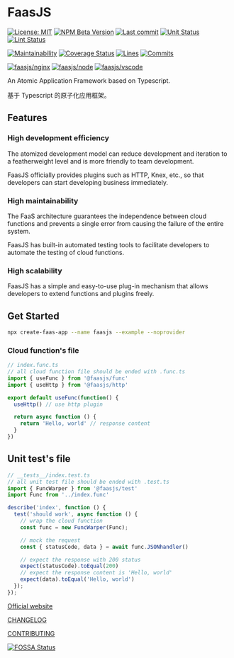 # FaasJS

[![License: MIT](https://img.shields.io/npm/l/faasjs.svg)](https://github.com/faasjs/faasjs/blob/main/packages/faasjs/LICENSE)
[![NPM Beta Version](https://img.shields.io/npm/v/faasjs/beta.svg)](https://www.npmjs.com/package/faasjs)
[![Last commit](https://badgen.net/github/last-commit/faasjs/faasjs)](https://github.com/faasjs/faasjs)
[![Unit Status](https://github.com/faasjs/faasjs/actions/workflows/unit.yml/badge.svg)](https://github.com/faasjs/faasjs/actions/workflows/unit.yml)
[![Lint Status](https://github.com/faasjs/faasjs/actions/workflows/lint.yml/badge.svg)](https://github.com/faasjs/faasjs/actions/workflows/lint.yml)

[![Maintainability](https://api.codeclimate.com/v1/badges/ed918d6b0ecc951f7924/maintainability)](https://codeclimate.com/github/faasjs/faasjs/maintainability)
[![Coverage Status](https://img.shields.io/codecov/c/github/faasjs/faasjs.svg)](https://codecov.io/gh/faasjs/faasjs)
[![Lines](https://badgen.net/lgtm/lines/g/faasjs/faasjs)](https://github.com/faasjs/faasjs)
[![Commits](https://badgen.net/github/commits/faasjs/faasjs)](https://github.com/faasjs/faasjs)

[![faasjs/nginx](https://img.shields.io/badge/Docker-faasjs%2Fnginx-blue)](https://hub.docker.com/repository/docker/faasjs/nginx)
[![faasjs/node](https://img.shields.io/badge/Docker-faasjs%2Fnode-blue)](https://hub.docker.com/repository/docker/faasjs/node)
[![faasjs/vscode](https://img.shields.io/badge/Docker-faasjs%2Fvscode-blue)](https://hub.docker.com/repository/docker/faasjs/vscode)

An Atomic Application Framework based on Typescript.

基于 Typescript 的原子化应用框架。

## Features

### High development efficiency

The atomized development model can reduce development and iteration to a featherweight level and is more friendly to team development.

FaasJS officially provides plugins such as HTTP, Knex, etc., so that developers can start developing business immediately.

### High maintainability

The FaaS architecture guarantees the independence between cloud functions and prevents a single error from causing the failure of the entire system.

FaasJS has built-in automated testing tools to facilitate developers to automate the testing of cloud functions.

### High scalability

FaasJS has a simple and easy-to-use plug-in mechanism that allows developers to extend functions and plugins freely.

## Get Started

```bash
npx create-faas-app --name faasjs --example --noprovider
```

### Cloud function's file

```ts
// index.func.ts
// all cloud function file should be ended with .func.ts
import { useFunc } from '@faasjs/func'
import { useHttp } from '@faasjs/http'

export default useFunc(function() {
  useHttp() // use http plugin

  return async function () {
    return 'Hello, world' // response content
  }
})
```

## Unit test's file

```ts
// __tests__/index.test.ts
// all unit test file should be ended with .test.ts
import { FuncWarper } from '@faasjs/test'
import Func from '../index.func'

describe('index', function () {
  test('should work', async function () {
    // wrap the cloud function
    const func = new FuncWarper(Func);

    // mock the request
    const { statusCode, data } = await func.JSONhandler()

    // expect the response with 200 status
    expect(statusCode).toEqual(200)
    // expect the response content is 'Hello, world'
    expect(data).toEqual('Hello, world')
  });
});
```

[Official website](https://faasjs.com)

[CHANGELOG](https://github.com/faasjs/faasjs/blob/main/CHANGELOG.md)

[CONTRIBUTING](https://github.com/faasjs/faasjs/blob/main/CONTRIBUTING.md)

[![FOSSA Status](https://app.fossa.com/api/projects/git%2Bgithub.com%2Ffaasjs%2Ffaasjs.svg?type=large)](https://app.fossa.com/projects/git%2Bgithub.com%2Ffaasjs%2Ffaasjs)
